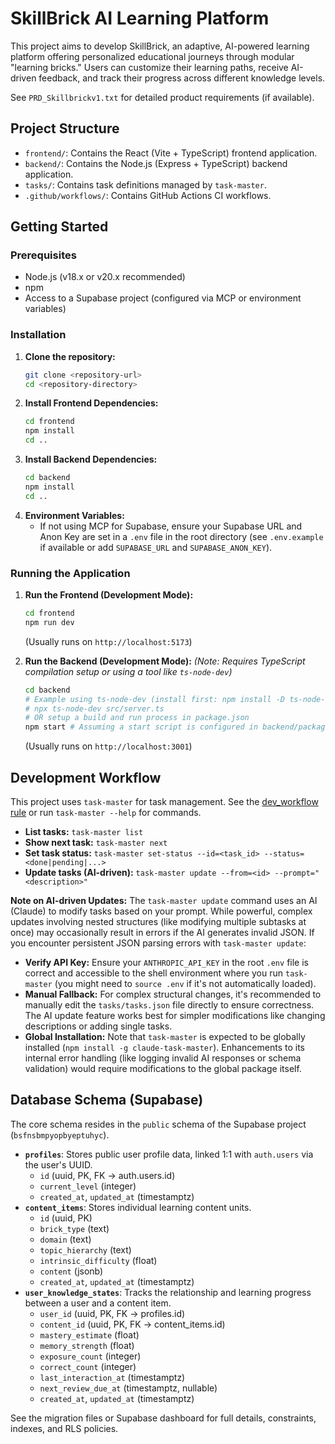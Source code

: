 # SkillBrick AI Learning Platform

This project aims to develop SkillBrick, an adaptive, AI-powered learning platform offering personalized educational journeys through modular "learning bricks." Users can customize their learning paths, receive AI-driven feedback, and track their progress across different knowledge levels.

See `PRD_Skillbrickv1.txt` for detailed product requirements (if available).

## Project Structure

- `frontend/`: Contains the React (Vite + TypeScript) frontend application.
- `backend/`: Contains the Node.js (Express + TypeScript) backend application.
- `tasks/`: Contains task definitions managed by `task-master`.
- `.github/workflows/`: Contains GitHub Actions CI workflows.

## Getting Started

### Prerequisites

- Node.js (v18.x or v20.x recommended)
- npm
- Access to a Supabase project (configured via MCP or environment variables)

### Installation

1.  **Clone the repository:**
    ```bash
    git clone <repository-url>
    cd <repository-directory>
    ```
2.  **Install Frontend Dependencies:**
    ```bash
    cd frontend
    npm install
    cd ..
    ```
3.  **Install Backend Dependencies:**
    ```bash
    cd backend
    npm install
    cd ..
    ```
4.  **Environment Variables:**
    - If not using MCP for Supabase, ensure your Supabase URL and Anon Key are set in a `.env` file in the root directory (see `.env.example` if available or add `SUPABASE_URL` and `SUPABASE_ANON_KEY`).

### Running the Application

1.  **Run the Frontend (Development Mode):**
    ```bash
    cd frontend
    npm run dev
    ```
    (Usually runs on `http://localhost:5173`)

2.  **Run the Backend (Development Mode):**
    *(Note: Requires TypeScript compilation setup or using a tool like `ts-node-dev`)*
    ```bash
    cd backend
    # Example using ts-node-dev (install first: npm install -D ts-node-dev typescript @types/node @types/express)
    # npx ts-node-dev src/server.ts
    # OR setup a build and run process in package.json
    npm start # Assuming a start script is configured in backend/package.json
    ```
    (Usually runs on `http://localhost:3001`)

## Development Workflow

This project uses `task-master` for task management. See the [dev_workflow rule](.cursor/rules/dev_workflow.mdc) or run `task-master --help` for commands.

- **List tasks:** `task-master list`
- **Show next task:** `task-master next`
- **Set task status:** `task-master set-status --id=<task_id> --status=<done|pending|...>`
- **Update tasks (AI-driven):** `task-master update --from=<id> --prompt="<description>"`

**Note on AI-driven Updates:** The `task-master update` command uses an AI (Claude) to modify tasks based on your prompt. While powerful, complex updates involving nested structures (like modifying multiple subtasks at once) may occasionally result in errors if the AI generates invalid JSON. If you encounter persistent JSON parsing errors with `task-master update`:
  - **Verify API Key:** Ensure your `ANTHROPIC_API_KEY` in the root `.env` file is correct and accessible to the shell environment where you run `task-master` (you might need to `source .env` if it's not automatically loaded).
  - **Manual Fallback:** For complex structural changes, it's recommended to manually edit the `tasks/tasks.json` file directly to ensure correctness. The AI update feature works best for simpler modifications like changing descriptions or adding single tasks.
  - **Global Installation:** Note that `task-master` is expected to be globally installed (`npm install -g claude-task-master`). Enhancements to its internal error handling (like logging invalid AI responses or schema validation) would require modifications to the global package itself.

## Database Schema (Supabase)

The core schema resides in the `public` schema of the Supabase project (`bsfnsbmpyopbyeptuhyc`).

- **`profiles`**: Stores public user profile data, linked 1:1 with `auth.users` via the user's UUID.
  - `id` (uuid, PK, FK -> auth.users.id)
  - `current_level` (integer)
  - `created_at`, `updated_at` (timestamptz)
- **`content_items`**: Stores individual learning content units.
  - `id` (uuid, PK)
  - `brick_type` (text)
  - `domain` (text)
  - `topic_hierarchy` (text)
  - `intrinsic_difficulty` (float)
  - `content` (jsonb)
  - `created_at`, `updated_at` (timestamptz)
- **`user_knowledge_states`**: Tracks the relationship and learning progress between a user and a content item.
  - `user_id` (uuid, PK, FK -> profiles.id)
  - `content_id` (uuid, PK, FK -> content_items.id)
  - `mastery_estimate` (float)
  - `memory_strength` (float)
  - `exposure_count` (integer)
  - `correct_count` (integer)
  - `last_interaction_at` (timestamptz)
  - `next_review_due_at` (timestamptz, nullable)
  - `created_at`, `updated_at` (timestamptz)

See the migration files or Supabase dashboard for full details, constraints, indexes, and RLS policies.